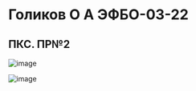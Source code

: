 # Голиков О А ЭФБО-03-22

## ПКС. ПР№2

![image](https://github.com/user-attachments/assets/5a2cd811-acf1-4afd-a856-9857f60bcf49)

![image](https://github.com/user-attachments/assets/9a1649f0-c825-4988-8225-e7e97d608fe7)
